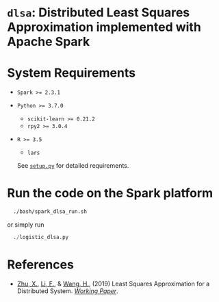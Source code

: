# `dlsa`: Distributed Least Squares Approximation implemented with Apache Spark

# System Requirements

- `Spark >= 2.3.1`
- `Python >= 3.7.0`
  - `scikit-learn >= 0.21.2`
  - `rpy2 >= 3.0.4`

- `R >= 3.5`
  - `lars`

  See [`setup.py`](setup.py) for detailed requirements.

# Run the code on the Spark platform
```sh
  ./bash/spark_dlsa_run.sh
 ```
 or simply run

 ```py
   ./logistic_dlsa.py
 ```

# References

- [Zhu, X.](https://xueningzhu.github.io/), [Li, F.](http://feng.li/), & [Wang, H.](http://hansheng.gsm.pku.edu.cn/), (2019) Least Squares Approximation for a Distributed System. [_Working Paper_](https://arxiv.org/abs/1908.04904).
